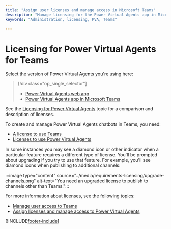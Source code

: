 ```yaml
---
title: "Assign user licenses and manage access in Microsoft Teams"
description: "Manage licensing for the Power Virtual Agents app in Microsoft Teams."
keywords: "Administration, licensing, PVA, Teams"

---
```


# Licensing for Power Virtual Agents for Teams

Select the version of Power Virtual Agents you're using here:

> [!div class="op_single_selector"]
>
> - [Power Virtual Agents web app](../requirements-licensing.md)
> - [Power Virtual Agents app in Microsoft Teams](requirements-licensing-teams.md)

See the [Licensing for Power Virtual Agents](../requirements-licensing-subscriptions.md) topic for a comparison and description of licenses.

To create and manage Power Virtual Agents chatbots in Teams, you need:

- [A license to use Teams](/MicrosoftTeams/user-access)
- [Licenses to use Power Virtual Agents](../requirements-licensing.md)

In some instances you may see a diamond icon or other indicator when a particular feature requires a different type of license. You'll be prompted about upgrading if you try to use that feature. For example, you'll see diamond icons when publishing to additional channels:

:::image type="content" source="../media/requirements-licensing/upgrade-channels.png" alt-text="You need an upgraded license to publish to channels other than Teams.":::

For more information about licenses, see the following topics:

- [Manage user access to Teams](/MicrosoftTeams/user-access)
- [Assign licenses and manage access to Power Virtual Agents](../requirements-licensing.md)

[!INCLUDE[footer-include](../includes/footer-banner.md)]
